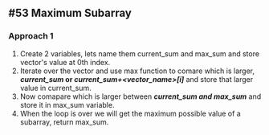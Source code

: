 ## #53 Maximum Subarray

### Approach 1
1. Create 2 variables, lets name them current_sum and max_sum and store vector's value at 0th index.
2. Iterate over the vector and use max function to comare which is larger,<i><b> current_sum</i> or <i>current_sum+<vector_name>[i]</b></i>
and store that larger value in current_sum.
3. Now comapare which is larger between <i><b>current_sum and max_sum</b></i> and store it in max_sum variable. 
4. When the loop is over we will get the maximum possible value of a subarray, return max_sum.